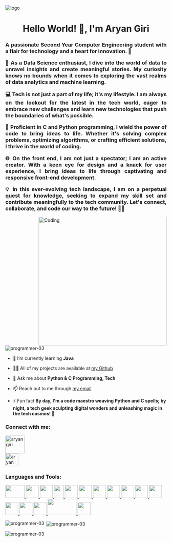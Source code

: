 ![logo](https://user-images.githubusercontent.com/90236635/232446433-d5540fa2-fe28-4bb8-b929-cdb51fe61336.gif)
  <h1 align="center">Hello World! 👋, I'm Aryan Giri</h1>
  <h3 align="justify"> A passionate Second Year Computer Engineering student with a flair for technology and a heart for innovation. 🚀 <p>

🧠 As a Data Science enthusiast, I dive into the world of data to unravel insights and create meaningful stories. My curiosity knows no bounds when it comes to exploring the vast realms of data analytics and machine learning.

💻 Tech is not just a part of my life; it's my lifestyle. I am always on the lookout for the latest in the tech world, eager to embrace new challenges and learn new technologies that push the boundaries of what's possible.

🚀 Proficient in C and Python programming, I wield the power of code to bring ideas to life. Whether it's solving complex problems, optimizing algorithms, or crafting efficient solutions, I thrive in the world of coding.

🌐 On the front end, I am not just a spectator; I am an active creator. With a keen eye for design and a knack for user experience, I bring ideas to life through captivating and responsive front-end development.

💡 In this ever-evolving tech landscape, I am on a perpetual quest for knowledge, seeking to expand my skill set and contribute meaningfully to the tech community. Let's connect, collaborate, and code our way to the future! 🚀✨

</h3>
  <img align="right" alt="Coding" width="400" src="https://media0.giphy.com/media/qgQUggAC3Pfv687qPC/giphy.gif?cid=ecf05e47y55lbzk2r7co88iy6b21ywwekg9ip4hy1uudpsu1&ep=v1_gifs_search&rid=giphy.gif&ct=g">

  <p align="left"> <img src="https://komarev.com/ghpvc/?username=programmer-03&label=Profile%20views&color=0e75b6&style=flat" alt="programmer-03" /> </p>

  - 🌱 I’m currently learning **Java**

  - 👨‍💻 All of my projects are available at [my Github](https://github.com/programmer-03)

  - 💬 Ask me about **Python & C Programming, Tech**

  - 📫 Reach out to me through [my email](https://engineeringstudies247@gmail.com)

  - ⚡ Fun fact **By day, I'm a code maestro weaving Python and C spells; by night, a tech geek sculpting digital wonders and unleashing magic in the tech cosmos! 🌟**

  <h3 align="left">Connect with me:</h3>
  <p align="left">
  <a href="https://linkedin.com/in/aryan giri" target="blank"><img align="center" src="https://static.vecteezy.com/system/resources/previews/018/930/587/original/linkedin-logo-linkedin-icon-transparent-free-png.png" alt="aryan giri" height="55" width="60" /></a> <br>
  <a href="https://github.com/programmer-03" target="blank"><img align="center" src="https://cdn-icons-png.flaticon.com/512/25/25231.png" alt="aryan giri" height="40" width="40" /></a>
  </p>

  <h3 align="left">Languages and Tools:</h3>
  <p align="left"> <a href="https://aws.amazon.com" target="_blank" rel="noreferrer"> <img src="https://logohistory.net/wp-content/uploads/2023/06/AWS-Emblem.png"  width="60" height="40"/> </a> <a href="https://getbootstrap.com" target="_blank" rel="noreferrer"> <img src="https://upload.wikimedia.org/wikipedia/commons/thumb/b/b2/Bootstrap_logo.svg/964px-Bootstrap_logo.svg.png" width="40" height="40"/> </a> <a href="https://www.cprogramming.com/" target="_blank" rel="noreferrer"> <img src="https://cdn.worldvectorlogo.com/logos/c-1.svg"  width="40" height="40"/> </a> <a href="https://www.w3schools.com/cpp/" target="_blank" rel="noreferrer"> <img src="https://w7.pngwing.com/pngs/46/626/png-transparent-c-logo-the-c-programming-language-computer-icons-computer-programming-source-code-programming-miscellaneous-template-blue.png" width="30" height="40"/> </a> <a href="https://www.w3schools.com/css/" target="_blank" rel="noreferrer"> <img src="https://upload.wikimedia.org/wikipedia/commons/thumb/d/d5/CSS3_logo_and_wordmark.svg/340px-CSS3_logo_and_wordmark.svg.png" width="40" height="40"/> </a> <a href="https://dart.dev" target="_blank" rel="noreferrer"> <img src="https://www.vectorlogo.zone/logos/dartlang/dartlang-icon.svg" width="40" height="40"/> </a> <a href="https://www.figma.com/" target="_blank" rel="noreferrer"> <img src="https://www.vectorlogo.zone/logos/figma/figma-icon.svg" width="40" height="40"/> </a> <a href="https://flutter.dev" target="_blank" rel="noreferrer"> <img src="https://www.vectorlogo.zone/logos/flutterio/flutterio-icon.svg" width="40" height="40"/> </a> <a href="https://git-scm.com/" target="_blank" rel="noreferrer"> <img src="https://www.vectorlogo.zone/logos/git-scm/git-scm-icon.svg" width="40" height="40"/> </a> <a href="https://www.w3.org/html/" target="_blank" rel="noreferrer"> <img src="https://cdn.pixabay.com/photo/2017/08/05/11/16/logo-2582748_960_720.png" width="40" height="40"/> </a> <a href="https://developer.mozilla.org/en-US/docs/Web/JavaScript" target="_blank" rel="noreferrer"> <img src="https://static.vecteezy.com/system/resources/previews/027/127/560/original/javascript-logo-javascript-icon-transparent-free-png.png" width="40" height="40"/> </a> <a href="https://www.mathworks.com/" target="_blank" rel="noreferrer"> <img src="https://upload.wikimedia.org/wikipedia/commons/2/21/Matlab_Logo.png"  width="40" height="40"/> </a> <a href="https://www.photoshop.com/en" target="_blank" rel="noreferrer"> <img src="https://upload.wikimedia.org/wikipedia/commons/thumb/2/20/Photoshop_CC_icon.png/640px-Photoshop_CC_icon.png"width="40" height="40"/> </a> <a href="https://postman.com" target="_blank" rel="noreferrer"> <img src="https://www.vectorlogo.zone/logos/getpostman/getpostman-icon.svg" width="40" height="40"/> </a> <a href="https://www.python.org" target="_blank" rel="noreferrer"> <img src="https://logos-world.net/wp-content/uploads/2021/10/Python-Symbol.png"  width="90" height="50"/> </a> <a href="https://tailwindcss.com/" target="_blank" rel="noreferrer"> <img src="https://www.vectorlogo.zone/logos/tailwindcss/tailwindcss-icon.svg"  width="40" height="40"/> </a> </p>

  <p><img align="left" src="https://github-readme-stats.vercel.app/api/top-langs?username=programmer-03&show_icons=true&locale=en&layout=compact" alt="programmer-03" /></p>

  <p>&nbsp;<img align="center" src="https://github-readme-stats.vercel.app/api?username=programmer-03&show_icons=true&locale=en" alt="programmer-03" /></p>

  <p><img align="center" src="https://github-readme-streak-stats.herokuapp.com/?user=programmer-03&" alt="programmer-03" /></p>
